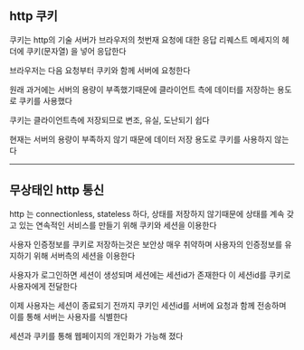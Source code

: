 ## http 쿠키

쿠키는 http의 기술
서버가 브라우저의 첫번재 요청에 대한 응답 리퀘스트 메세지의 헤더에 쿠키(문자열) 을 넣어 응답한다

브라우저는 다음 요청부터 쿠키와 함께 서버에 요청한다

원래 과거에는 서버의 용량이 부족했기때문에 클라이언트 측에 데이터를 저장하는 용도로 쿠키를 사용했다

쿠키는 클라이언트측에 저장되므로 변조, 유실, 도난되기 쉽다

현재는 서버의 용량이 부족하지 않기 때문에 데이터 저장 용도로 쿠키를 사용하지 않는다

---

## 무상태인 http 통신

http 는 connectionless, stateless 하다, 상태를 저장하지 않기때문에 상태를 계속 갖고 있는 연속적인 서비스를 만들기 위해 쿠키와 세션을 이용한다

사용자 인증정보를 쿠키로 저장하는것은 보안상 매우 취약하며 사용자의 인증정보를 유지하기 위해 서버측의 세션을 이용한다

사용자가 로그인하면 세션이 생성되며 세션에는 세션id가 존재한다 이 세션id를 쿠키로 사용자에게 전달한다

이제 사용자는 세션이 종료되기 전까지 쿠키인 세션id를 서버에 요청과 함께 전송하며 이를 통해 서버는 사용자를 식별한다

세션과 쿠키를 통해 웹페이지의 개인화가 가능해 졌다
